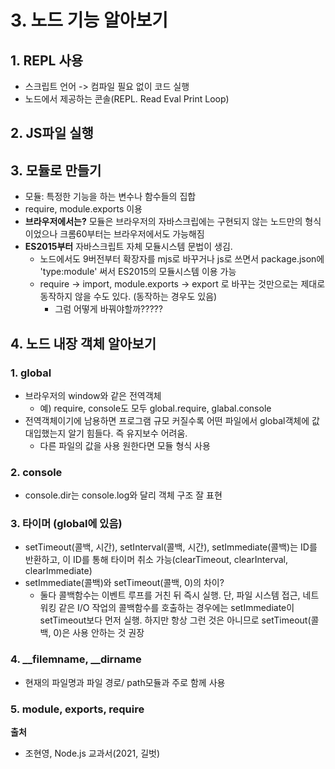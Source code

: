 # 3. 노드 기능 알아보기
## 1. REPL 사용
- 스크립트 언어 -> 컴파일 필요 없이 코드 실행
- 노드에서 제공하는 콘솔(REPL. Read Eval Print Loop)

## 2. JS파일 실행
## 3. 모듈로 만들기
- 모듈: 특정한 기능을 하는 변수나 함수들의 집합
- require, module.exports 이용
- **브라우저에서는?** 모듈은 브라우저의 자바스크립에는 구현되지 않는 노드만의 형식이었으나 크롬60부터는 브라우저에서도 가능해짐
- **ES2015부터** 자바스크립트 자체 모듈시스템 문법이 생김.
  - 노드에서도 9버전부터 확장자를 mjs로 바꾸거나 js로 쓰면서 package.json에 'type:module' 써서 ES2015의 모듈시스템 이용 가능
  - require -> import, module.exports -> export 로 바꾸는 것만으로는 제대로 동작하지 않을 수도 있다. (동작하는 경우도 있음)
    - 그럼 어떻게 바꿔야할까?????

## 4. 노드 내장 객체 알아보기
### 1. global
- 브라우저의 window와 같은 전역객체
  - 예) require, console도 모두 global.require, glabal.console 
- 전역객체이기에 남용하면 프로그램 규모 커질수록 어떤 파일에서 global객체에 값 대입했는지 알기 힘들다. 즉 유지보수 어려움. 
  - 다른 파일의 값을 사용 원한다면 모듈 형식 사용                

### 2. console 
- console.dir는 console.log와 달리 객체 구조 잘 표현                        

### 3. 타이머 (global에 있음)
- setTimeout(콜백, 시간), setInterval(콜백, 시간), setImmediate(콜백)는 ID를 반환하고, 이 ID를 통해 타이머 취소 가능(clearTimeout, clearInterval, clearImmediate)
- setImmediate(콜백)와 setTimeout(콜백, 0)의 차이?
  - 둘다 콜백함수는 이벤트 루프를 거친 뒤 즉시 실행. 단, 파일 시스템 접근, 네트워킹 같은 I/O 작업의 콜백함수를 호출하는 경우에는 setImmediate이 setTimeout보다 먼저 실행. 하지만 항상 그런 것은 아니므로 setTimeout(콜백, 0)은 사용 안하는 것 권장

### 4. __filemname, __dirname
- 현재의 파일명과 파일 경로/ path모듈과 주로 함께 사용

### 5. module, exports, require
**출처**
- 조현영, Node.js 교과서(2021, 길벗)
  